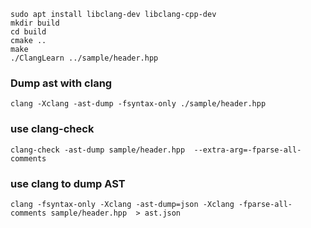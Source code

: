 ```shell
sudo apt install libclang-dev libclang-cpp-dev
mkdir build
cd build
cmake ..
make
./ClangLearn ../sample/header.hpp
```

### Dump ast with clang
```shell
clang -Xclang -ast-dump -fsyntax-only ./sample/header.hpp
```

### use clang-check
```shell
clang-check -ast-dump sample/header.hpp  --extra-arg=-fparse-all-comments
```

### use clang to dump AST
```shell
clang -fsyntax-only -Xclang -ast-dump=json -Xclang -fparse-all-comments sample/header.hpp  > ast.json
```